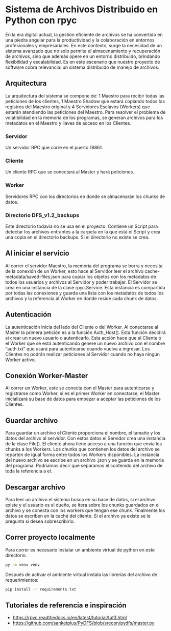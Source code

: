 # Sistema de Archivos Distribuido en Python con rpyc
En la era digital actual, la gestión eficiente de archivos se ha convertido en una piedra angular para la productividad y la colaboración en entornos profesionales y empresariales. En este contexto, surge la necesidad de un sistema avanzado que no solo permita el almacenamiento y recuperación de archivos, sino que además opere en un entorno distribuido, brindando flexibilidad y escalabilidad. Es en este escenario que nuestro proyecto de software cobra relevancia: un sistema distribuido de manejo de archivos.

## Arquitectura
La arquitectura del sistema se compone de: 
1 Maestro para recibir todas las peticiones de los clientes, 1 Maestro Shadow que estará copiando todos los registros del Maestro original y 4 Servidores Esclavos (Workers) que estarán atendiendo las peticiones del Maestro.
Para resolver el problema de volatibilidad en la memoria de los programas, se generan archivos para los metadatos en el Maestro y llaves de acceso en los Clientes.

### Servidor
Un servidor RPC que corre en el puerto 18861.

### Cliente
Un cliente RPC que se conectará al Master y hará peticiones.

### Worker
Servidores RPC con los directorios en donde se almacenarán los chunks de datos.

### Directorio DFS_v1.2_backups
Este directorio todavía no se usa en el proyecto. Contiene un Script para detectar los archivos entrantes a la carpeta en la que está el Script y crea una copia en el directorio backups. Si el directorio no existe se crea. 

## Al iniciar el servicio
Al correr el servidor Maestro, la memoria del programa se borra y necesita de la conexión de un Worker, esto hace al Servidor leer el archivo cache-metadata/saved-files.json para copiar los objetos con los metadatos de todos los usuarios y archivos al Servidor y poder trabajar. 
El Servidor se crea en una instancia de la clase rpyc.Service. Esta instancia es compartida por todas las conexiones y guarda una lista con los metadatos de todos los archivos y la referencia al Worker en donde reside cada chunk de datos. 

## Autenticación
La autenticación inicia del lado del Cliente o del Worker. Al conectarse al Master la primera petición es a la función Auth_Host(). Esta función decidirá si crear un nuevo usuario o autenticarlo. Esta acción hace que el Cliente o el Worker que se está autenticando genere un nuevo archivo con el nombre “auth.txt” que usará para autenticarse cuando vuelva a ingresar.
Los Clientes no podrán realizar peticiones al Servidor cuando no haya ningún Worker activo.

## Conexión Worker-Master
Al correr un Worker, este se conecta con el Master para autenticarse y registrarse como Worker, si es el primer Worker en conectarse, el Master inicializará su base de datos para empezar a aceptar las peticiones de los Clientes. 

## Guardar archivo
Para guardar un archivo el Cliente proporciona el nombre, el tamaño y los datos del archivo al servidor. Con estos datos el Servidor crea una instancia de la clase File().
El cliente ahora tiene acceso a una función que envía los chunks a los Workers. 
Los chunks que contienen los datos del archivo se reparten de igual forma entre todos los Workers disponibles. 
La instancia del nuevo archivo se escribe en un archivo .json y se guarda en la memoria del programa.
Podríamos decir que separamos el contenido del archivo de toda la referencia a el.

## Descargar archivo
Para leer un archivo el sistema busca en su base de datos, si el archivo existe y el usuario es el dueño, se itera sobre los chunks guardados en el archivo y se conecta con los workers que tengan ese chunk. 
Finalmente los datos se escriben en la caché del cliente. Si el archivo ya existe se le pregunta si desea sobrescribirlo.

## Correr proyecto localmente
Para correr es necesario instalar un ambiente virtual de python en este directorio.

```bash
py -m venv venv
```
Después de activar el ambiente virtual instala las librerías del archivo de requerimientos:
```bash
pip install -r requirements.txt
```


## Tutoriales de referencia e inspiración
- https://rpyc.readthedocs.io/en/latest/tutorial/tut3.html
- https://github.com/sanketplus/PyDFS/blob/srecon/pydfs/master.py
